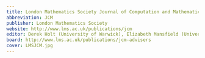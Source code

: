 ```yaml
---
title: London Mathematics Society Journal of Computation and Mathematics 
abbreviation: JCM 
publisher: London Mathematics Society
website: http://www.lms.ac.uk/publications/jcm
editor: Derek Holt (University of Warwick), Elizabeth Mansfield (University of Kent), and Rick Thomas (University of Leicester)
board: http://www.lms.ac.uk/publications/jcm-advisers
cover: LMSJCM.jpg
---
```

 
 